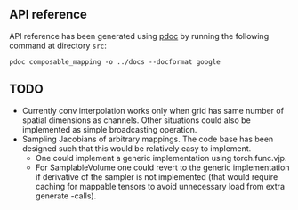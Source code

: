 
## API reference

API reference has been generated using [pdoc](https://pdoc.dev/) by running the following command at directory `src`:

    pdoc composable_mapping -o ../docs --docformat google

## TODO
 - Currently conv interpolation works only when grid has same number of spatial dimensions as channels. Other situations could also be implemented as simple broadcasting operation.
 - Sampling Jacobians of arbitrary mappings. The code base has been designed such that this would be relatively easy to implement.
   - One could implement a generic implementation using torch.func.vjp.
   - For SamplableVolume one could revert to the generic implementation if derivative of the sampler is not implemented (that would require caching for mappable tensors to avoid unnecessary load from extra generate -calls).